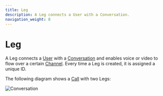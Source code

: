 ```yaml
---
title: Leg
description: A Leg connects a User with a Conversation.
navigation_weight: 8
---
```


# Leg

A Leg connects a [User](/conversation/concepts/user) with a [Conversation](/conversation/concepts/conversation) and enables voice or video to flow over a certain [Channel](/conversation/concepts/channel). Every time a Leg is created, it is assigned a unique ID.

The following diagram shows a [Call](/conversation/concepts/call) with two Legs:

![Conversation](/assets/images/conversation-api/call-forward-conversation.png)
